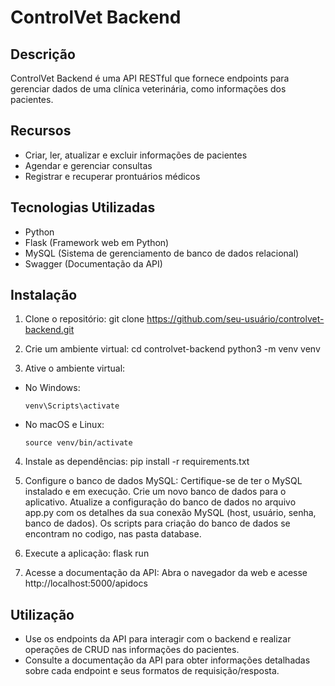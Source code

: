 # ControlVet Backend

## Descrição
ControlVet Backend é uma API RESTful que fornece endpoints para gerenciar dados de uma clínica veterinária, como informações dos pacientes.

## Recursos
- Criar, ler, atualizar e excluir informações de pacientes
- Agendar e gerenciar consultas
- Registrar e recuperar prontuários médicos

## Tecnologias Utilizadas
- Python
- Flask (Framework web em Python)
- MySQL (Sistema de gerenciamento de banco de dados relacional)
- Swagger (Documentação da API)

## Instalação
1. Clone o repositório:
git clone https://github.com/seu-usuário/controlvet-backend.git


2. Crie um ambiente virtual:
cd controlvet-backend
python3 -m venv venv


3. Ative o ambiente virtual:
- No Windows:
  ```
  venv\Scripts\activate
  ```
- No macOS e Linux:
  ```
  source venv/bin/activate
  ```

4. Instale as dependências:
pip install -r requirements.txt


5. Configure o banco de dados MySQL:
Certifique-se de ter o MySQL instalado e em execução.
Crie um novo banco de dados para o aplicativo.
Atualize a configuração do banco de dados no arquivo app.py com os detalhes da sua conexão MySQL (host, usuário, senha, banco de dados).
Os scripts para criação do banco de dados se encontram no codigo, nas pasta database.


7. Execute a aplicação:
flask run


8. Acesse a documentação da API:
Abra o navegador da web e acesse http://localhost:5000/apidocs


## Utilização
- Use os endpoints da API para interagir com o backend e realizar operações de CRUD nas informações do pacientes.
- Consulte a documentação da API para obter informações detalhadas sobre cada endpoint e seus formatos de requisição/resposta.


